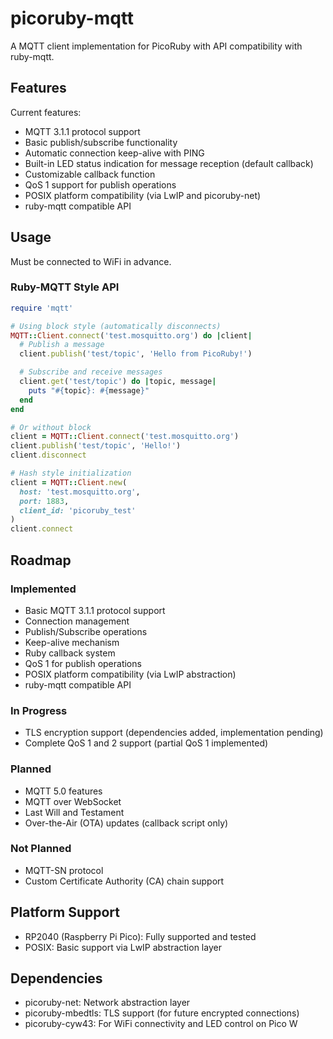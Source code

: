 # picoruby-mqtt
A MQTT client implementation for PicoRuby with API compatibility with ruby-mqtt.

## Features
Current features:

- MQTT 3.1.1 protocol support
- Basic publish/subscribe functionality
- Automatic connection keep-alive with PING
- Built-in LED status indication for message reception (default callback)
- Customizable callback function
- QoS 1 support for publish operations
- POSIX platform compatibility (via LwIP and picoruby-net)
- ruby-mqtt compatible API

## Usage

Must be connected to WiFi in advance.

### Ruby-MQTT Style API

```ruby
require 'mqtt'

# Using block style (automatically disconnects)
MQTT::Client.connect('test.mosquitto.org') do |client|
  # Publish a message
  client.publish('test/topic', 'Hello from PicoRuby!')

  # Subscribe and receive messages
  client.get('test/topic') do |topic, message|
    puts "#{topic}: #{message}"
  end
end

# Or without block
client = MQTT::Client.connect('test.mosquitto.org')
client.publish('test/topic', 'Hello!')
client.disconnect

# Hash style initialization
client = MQTT::Client.new(
  host: 'test.mosquitto.org',
  port: 1883,
  client_id: 'picoruby_test'
)
client.connect
```

## Roadmap

### Implemented
- Basic MQTT 3.1.1 protocol support
- Connection management
- Publish/Subscribe operations
- Keep-alive mechanism
- Ruby callback system
- QoS 1 for publish operations
- POSIX platform compatibility (via LwIP abstraction)
- ruby-mqtt compatible API

### In Progress
- TLS encryption support (dependencies added, implementation pending)
- Complete QoS 1 and 2 support (partial QoS 1 implemented)

### Planned
- MQTT 5.0 features
- MQTT over WebSocket
- Last Will and Testament
- Over-the-Air (OTA) updates (callback script only)

### Not Planned
- MQTT-SN protocol
- Custom Certificate Authority (CA) chain support

## Platform Support

- RP2040 (Raspberry Pi Pico): Fully supported and tested
- POSIX: Basic support via LwIP abstraction layer

## Dependencies

- picoruby-net: Network abstraction layer
- picoruby-mbedtls: TLS support (for future encrypted connections)
- picoruby-cyw43: For WiFi connectivity and LED control on Pico W

